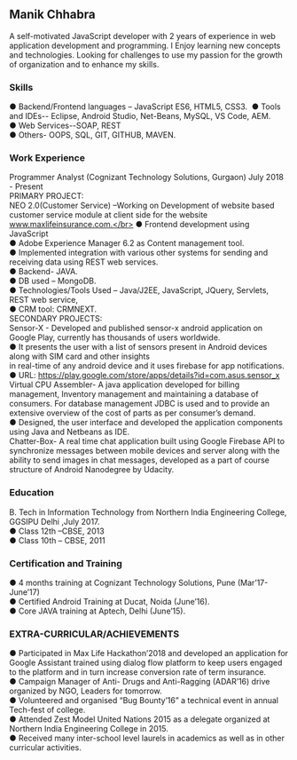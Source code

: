 ## Manik Chhabra

A self-motivated JavaScript developer with 2 years of experience in web application development and
programming. I Enjoy learning new concepts and technologies. Looking for challenges to use my passion for the growth of organization and to enhance my skills.

### Skills

● Backend/Frontend languages – JavaScript ES6, HTML5, CSS3.&nbsp;
● Tools and IDEs-- Eclipse, Android Studio, Net-Beans, MySQL, VS Code, AEM.</br>
● Web Services--SOAP, REST </br>
● Others- OOPS, SQL, GIT, GITHUB, MAVEN.</br>

### Work Experience 
Programmer Analyst (Cognizant Technology Solutions, Gurgaon) July 2018 - Present</br>
PRIMARY PROJECT:</br>
NEO 2.0(Customer Service) –Working on Development of website based customer service module at client side for the website www.maxlifeinsurance.com.</br>
● Frontend development using JavaScript </br>
● Adobe Experience Manager 6.2 as Content management tool. </br>
● Implemented integration with various other systems for sending and receiving data using REST
web services.</br>
● Backend- JAVA.</br>
● DB used – MongoDB.</br>
● Technologies/Tools Used – Java/J2EE, JavaScript, JQuery, Servlets, REST web service,</br>
● CRM tool: CRMNEXT.</br>
SECONDARY PROJECTS:</br>
Sensor-X - Developed and published sensor-x android application on Google Play, currently has thousands of users worldwide.</br>
● It presents the user with a list of sensors present in Android devices along with SIM card and other insights</br>
in real-time of any android device and it uses firebase for app notifications.</br>
● URL: https://play.google.com/store/apps/details?id=com.asus.sensor_x</br>
Virtual CPU Assembler- A java application developed for billing management, Inventory management and
maintaining a database of consumers. For database management JDBC is used and to provide an extensive
overview of the cost of parts as per consumer’s demand.</br>
● Designed, the user interface and developed the application components using Java and Netbeans as
IDE.</br>
Chatter-Box- A real time chat application built using Google Firebase API to synchronize messages between mobile devices and server along with the ability to send images in chat messages, developed as a part of course structure of Android Nanodegree by Udacity.</br>

### Education

B. Tech in Information Technology from Northern India Engineering College, GGSIPU Delhi ,July 2017.</br>
● Class 12th –CBSE, 2013</br>
● Class 10th – CBSE, 2011</br>

### Certification and Training

● 4 months training at Cognizant Technology Solutions, Pune (Mar’17- June’17)</br>
● Certified Android Training at Ducat, Noida (June’16).</br>
● Core JAVA training at Aptech, Delhi (June’15).</br>

### EXTRA-CURRICULAR/ACHIEVEMENTS
● Participated in Max Life Hackathon’2018 and developed an application for Google Assistant trained using dialog flow platform to keep users engaged to the platform and in turn increase conversion rate of term insurance.</br>
● Campaign Manager of Anti- Drugs and Anti-Ragging (ADAR’16) drive organized by NGO, Leaders for
tomorrow.</br>
● Volunteered and organised “Bug Bounty’16” a technical event in annual Tech-fest of college.</br>
● Attended Zest Model United Nations 2015 as a delegate organized at Northern India Engineering College in 2015.</br>
● Received many inter-school level laurels in academics as well as in other curricular activities.</br>
